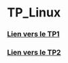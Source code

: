 # TP_Linux

### [Lien vers le TP1 ](https://github.com/LBROCHARD/TP_Linux/blob/main/TP.md#tp-linux-n1)

### [Lien vers le TP2](https://github.com/LBROCHARD/TP_Linux/blob/main/TP2.md)

